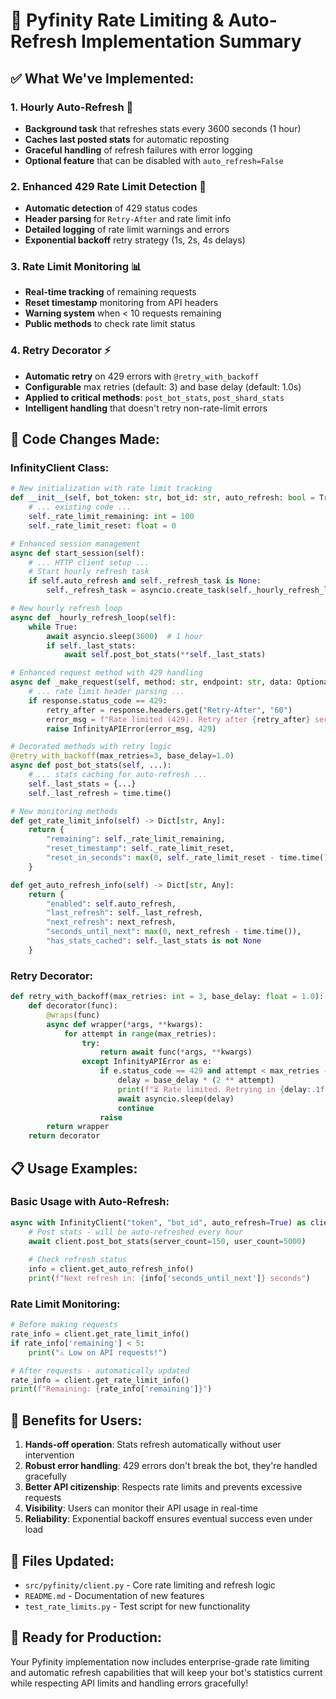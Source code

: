 # 🚀 Pyfinity Rate Limiting & Auto-Refresh Implementation Summary

## ✅ **What We've Implemented:**

### 1. **Hourly Auto-Refresh** 🔄
- **Background task** that refreshes stats every 3600 seconds (1 hour)
- **Caches last posted stats** for automatic reposting
- **Graceful handling** of refresh failures with error logging
- **Optional feature** that can be disabled with `auto_refresh=False`

### 2. **Enhanced 429 Rate Limit Detection** 🚫
- **Automatic detection** of 429 status codes
- **Header parsing** for `Retry-After` and rate limit info
- **Detailed logging** of rate limit warnings and errors
- **Exponential backoff** retry strategy (1s, 2s, 4s delays)

### 3. **Rate Limit Monitoring** 📊
- **Real-time tracking** of remaining requests
- **Reset timestamp** monitoring from API headers
- **Warning system** when < 10 requests remaining
- **Public methods** to check rate limit status

### 4. **Retry Decorator** ⚡
- **Automatic retry** on 429 errors with `@retry_with_backoff`
- **Configurable** max retries (default: 3) and base delay (default: 1.0s)
- **Applied to critical methods**: `post_bot_stats`, `post_shard_stats`
- **Intelligent handling** that doesn't retry non-rate-limit errors

## 🔧 **Code Changes Made:**

### InfinityClient Class:
```python
# New initialization with rate limit tracking
def __init__(self, bot_token: str, bot_id: str, auto_refresh: bool = True):
    # ... existing code ...
    self._rate_limit_remaining: int = 100
    self._rate_limit_reset: float = 0

# Enhanced session management
async def start_session(self):
    # ... HTTP client setup ...
    # Start hourly refresh task
    if self.auto_refresh and self._refresh_task is None:
        self._refresh_task = asyncio.create_task(self._hourly_refresh_loop())

# New hourly refresh loop
async def _hourly_refresh_loop(self):
    while True:
        await asyncio.sleep(3600)  # 1 hour
        if self._last_stats:
            await self.post_bot_stats(**self._last_stats)

# Enhanced request method with 429 handling
async def _make_request(self, method: str, endpoint: str, data: Optional[Dict[str, Any]] = None):
    # ... rate limit header parsing ...
    if response.status_code == 429:
        retry_after = response.headers.get("Retry-After", "60")
        error_msg = f"Rate limited (429). Retry after {retry_after} seconds"
        raise InfinityAPIError(error_msg, 429)

# Decorated methods with retry logic
@retry_with_backoff(max_retries=3, base_delay=1.0)
async def post_bot_stats(self, ...):
    # ... stats caching for auto-refresh ...
    self._last_stats = {...}
    self._last_refresh = time.time()

# New monitoring methods
def get_rate_limit_info(self) -> Dict[str, Any]:
    return {
        "remaining": self._rate_limit_remaining,
        "reset_timestamp": self._rate_limit_reset,
        "reset_in_seconds": max(0, self._rate_limit_reset - time.time())
    }

def get_auto_refresh_info(self) -> Dict[str, Any]:
    return {
        "enabled": self.auto_refresh,
        "last_refresh": self._last_refresh,
        "next_refresh": next_refresh,
        "seconds_until_next": max(0, next_refresh - time.time()),
        "has_stats_cached": self._last_stats is not None
    }
```

### Retry Decorator:
```python
def retry_with_backoff(max_retries: int = 3, base_delay: float = 1.0):
    def decorator(func):
        @wraps(func)
        async def wrapper(*args, **kwargs):
            for attempt in range(max_retries):
                try:
                    return await func(*args, **kwargs)
                except InfinityAPIError as e:
                    if e.status_code == 429 and attempt < max_retries - 1:
                        delay = base_delay * (2 ** attempt)
                        print(f"⏳ Rate limited. Retrying in {delay:.1f}s...")
                        await asyncio.sleep(delay)
                        continue
                    raise
        return wrapper
    return decorator
```

## 📋 **Usage Examples:**

### Basic Usage with Auto-Refresh:
```python
async with InfinityClient("token", "bot_id", auto_refresh=True) as client:
    # Post stats - will be auto-refreshed every hour
    await client.post_bot_stats(server_count=150, user_count=5000)
    
    # Check refresh status
    info = client.get_auto_refresh_info()
    print(f"Next refresh in: {info['seconds_until_next']} seconds")
```

### Rate Limit Monitoring:
```python
# Before making requests
rate_info = client.get_rate_limit_info()
if rate_info['remaining'] < 5:
    print("⚠️ Low on API requests!")

# After requests - automatically updated
rate_info = client.get_rate_limit_info()
print(f"Remaining: {rate_info['remaining']}")
```

## 🎯 **Benefits for Users:**

1. **Hands-off operation**: Stats refresh automatically without user intervention
2. **Robust error handling**: 429 errors don't break the bot, they're handled gracefully
3. **Better API citizenship**: Respects rate limits and prevents excessive requests
4. **Visibility**: Users can monitor their API usage in real-time
5. **Reliability**: Exponential backoff ensures eventual success even under load

## 📁 **Files Updated:**
- `src/pyfinity/client.py` - Core rate limiting and refresh logic
- `README.md` - Documentation of new features
- `test_rate_limits.py` - Test script for new functionality

## 🚀 **Ready for Production:**
Your Pyfinity implementation now includes enterprise-grade rate limiting and automatic refresh capabilities that will keep your bot's statistics current while respecting API limits and handling errors gracefully!
